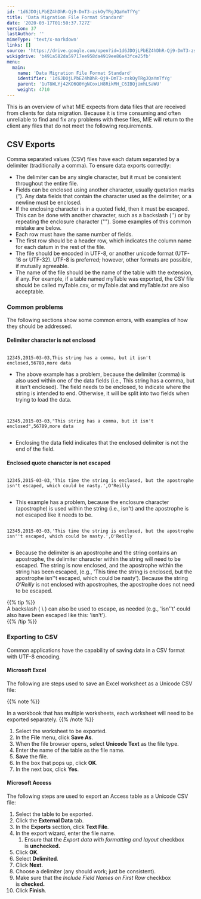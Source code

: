 ```yaml
---
id: '1d6JDOjLPbEZ4hDhR-Qj9-DmT3-zskOyTRgJQaYmTfYg'
title: 'Data Migration File Format Standard'
date: '2020-03-17T01:50:37.727Z'
version: 37
lastAuthor: ''
mimeType: 'text/x-markdown'
links: []
source: 'https://drive.google.com/open?id=1d6JDOjLPbEZ4hDhR-Qj9-DmT3-zskOyTRgJQaYmTfYg'
wikigdrive: 'b491a582da59717ee958da4919ee86a43fce25fb'
menu:
  main:
    name: 'Data Migration File Format Standard'
    identifier: '1d6JDOjLPbEZ4hDhR-Qj9-DmT3-zskOyTRgJQaYmTfYg'
    parent: '1uT8WLYj42KO6Q0YgNCoxLH8RikMH_C6IBQjUmhLSaWU'
    weight: 4710
---
```

This is an overview of what MIE expects from data files that are received from clients for data migration. Because it is time consuming and often unreliable to find and fix any problems with these files, MIE will return to the client any files that do not meet the following requirements.
  
## **CSV Exports**  
  
Comma separated values (CSV) files have each datum separated by a delimiter (traditionally a comma). To ensure data exports correctly:
* The delimiter can be any single character, but it must be consistent throughout the entire file.
* Fields can be enclosed using another character, usually quotation marks ("). Any data fields that contain the character used as the delimiter, or a newline must be enclosed.
* If the enclosing character is in a quoted field, then it must be escaped. This can be done with another character, such as a backslash ('\') or by repeating the enclosure character (""). Some examples of this common mistake are below.
* Each row must have the same number of fields.
* The first row should be a header row, which indicates the column name for each datum in the rest of the file.
* The file should be encoded in UTF-8, or another unicode format (UTF-16 or UTF-32). UTF-8 is preferred; however, other formats are possible, if mutually agreeable.
* The name of the file should be the name of the table with the extension, if any. For example, if a table named myTable was exported, the CSV file should be called myTable.csv, or myTable.dat and myTable.txt are also acceptable.
  
### **Common problems**  
  
The following sections show some common errors, with examples of how they should be addressed.
  
#### **Delimiter character is not enclosed**  


```
  
12345,2015-03-03,This string has a comma, but it isn't enclosed,56789,more data  

```
* The above example has a problem, because the delimiter (comma) is also used within one of the data fields (i.e., This string has a comma<strong>,</strong> but it isn't enclosed). The field needs to be enclosed, to indicate where the string is intended to end. Otherwise, it will be split into two fields when trying to load the data.

```
  
  
12345,2015-03-03,"This string has a comma, but it isn't enclosed",56789,more data  
  

```
* Enclosing the data field indicates that the enclosed delimiter is not the end of the field.
  
#### **Enclosed quote character is not escaped**  


```
  
12345,2015-03-03,'This time the string is enclosed, but the apostrophe isn't escaped, which could be nasty.',O'Reilly  
  

```
* This example has a problem, because the enclosure character (apostrophe) is used within the string (i.e., isn<strong>'</strong>t) and the apostrophe is not escaped like it needs to be.


```
  
12345,2015-03-03,'This time the string is enclosed, but the apostrophe isn''t escaped, which could be nasty.',O'Reilly  
  

```
* Because the delimiter is an apostrophe and the string contains an apostrophe, the delimiter character within the string will need to be escaped. The string is now enclosed, and the apostrophe within the string has been escaped, (e.g., 'This time the string is enclosed, but the apostrophe isn''t escaped, which could be nasty'). Because the string <em>O'Reilly</em> is not enclosed with apostrophes, the apostrophe does not need to be escaped. 

{{% tip %}}  
A backslash ( \ ) can also be used to escape, as needed (e.g., 'isn''t' could also have been escaped like this: 'isn\'t').  
{{% /tip %}}
  
### **Exporting to CSV**  

Common applications have the capability of saving data in a CSV format with UTF-8 encoding.
  
#### **Microsoft Excel**  

The following are steps used to save an Excel worksheet as a Unicode CSV file:

{{% note %}}

In a workbook that has multiple worksheets, each worksheet will need to be exported separately.
{{% /note %}}
1. Select the worksheet to be exported.
2. In the <strong>File</strong> menu, click <strong>Save As</strong>.
3. When the file browser opens, select <strong>Unicode Text</strong> as the file type.
4. Enter the name of the table as the file name.
5. <strong>Save</strong> the file.
6. In the box that pops up, click <strong>OK</strong>.
7. In the next box, click <strong>Yes</strong>.
  
#### **Microsoft Access**  

The following steps are used to export an Access table as a Unicode CSV file:
1. Select the table to be exported.
2. Click the <strong>External Data</strong> tab.
3. In the <strong>Exports</strong> section, click <strong>Text File</strong>.
4. In the export wizard, enter the file name.
   1. Ensure that the <em>Export data with formatting and layout</em> checkbox is <strong>unchecked.</strong>
5. Click <strong>OK</strong>.
6. Select <strong>Delimited</strong>.
7. Click <strong>Next</strong>.
8. Choose a delimiter (any should work; just be consistent).
9. Make sure that the <em>Include Field Names on First Row</em> checkbox is <strong>checked.</strong>
10. Click <strong>Finish</strong>.
